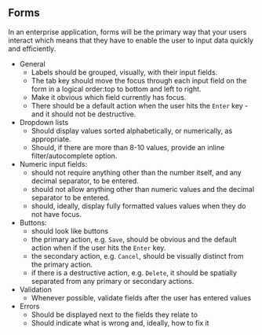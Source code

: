 ## Forms
In an enterprise application, forms will be the primary way that your users interact which means that they have to enable the user to input data quickly and efficiently.

- General
  - Labels should be grouped, visually, with their input fields.
  - The tab key should move the focus through each input field on the form in a logical order:top to bottom and left to right.
  - Make it obvious which field currently has focus.
  - There should be a default action when the user hits the `Enter` key - and it should not be destructive.
- Dropdown lists
  - Should display values sorted alphabetically, or numerically, as appropriate.
  - Should, if there are more than 8-10 values, provide an inline filter/autocomplete option.
- Numeric input fields:
  - should not require anything other than the number itself, and any decimal separator, to be entered.
  - should not allow anything other than numeric values and the decimal separator to be entered.
  - should, ideally, display fully formatted values values when they do not have focus.
- Buttons:
  - should look like buttons
  - the primary action, e.g. `Save`, should be obvious and the default action when if the user hits the `Enter` key.
  - the secondary action, e.g. `Cancel`, should be visually distinct from the primary action.
  - if there is a destructive action, e.g. `Delete`, it should be spatially separated from any primary or secondary actions.
- Validation
  - Whenever possible, validate fields after the user has entered values
- Errors
  - Should be displayed next to the fields they relate to
  - Should indicate what is wrong and, ideally, how to fix it
